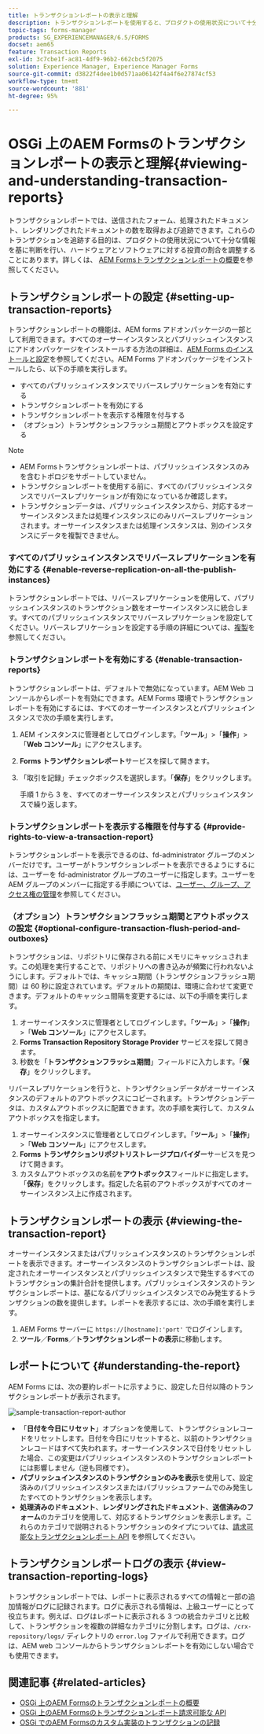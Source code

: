 ```yaml
---
title: トランザクションレポートの表示と理解
description: トランザクションレポートを使用すると、プロダクトの使用状況について十分な情報を基に決定を下し、ハードウェアとソフトウェアに対する投資の割合を調整できます。
topic-tags: forms-manager
products: SG_EXPERIENCEMANAGER/6.5/FORMS
docset: aem65
feature: Transaction Reports
exl-id: 3c7cbe1f-ac81-4df9-96b2-662cbc5f2075
solution: Experience Manager, Experience Manager Forms
source-git-commit: d3822f4dee1b0d571aa06142f4a4f6e27874cf53
workflow-type: tm+mt
source-wordcount: '881'
ht-degree: 95%

---
```


# OSGi 上のAEM Formsのトランザクションレポートの表示と理解{#viewing-and-understanding-transaction-reports}

トランザクションレポートでは、送信されたフォーム、処理されたドキュメント、レンダリングされたドキュメントの数を取得および追跡できます。これらのトランザクションを追跡する目的は、プロダクトの使用状況について十分な情報を基に判断を行い、ハードウェアとソフトウェアに対する投資の割合を調整することにあります。詳しくは、 [AEM Formsトランザクションレポートの概要](../../forms/using/transaction-reports-overview.md)を参照してください。

## トランザクションレポートの設定  {#setting-up-transaction-reports}

トランザクションレポートの機能は、AEM forms アドオンパッケージの一部として利用できます。すべてのオーサーインスタンスとパブリッシュインスタンスにアドオンパッケージをインストールする方法の詳細は、[AEM Forms のインストールと設定](/help/forms/using/installing-configuring-aem-forms-osgi.md)を参照してください。AEM Forms アドオンパッケージをインストールしたら、以下の手順を実行します。

* すべてのパブリッシュインスタンスでリバースレプリケーションを有効にする
* トランザクションレポートを有効にする
* トランザクションレポートを表示する権限を付与する
* （オプション）トランザクションフラッシュ期間とアウトボックスを設定する [](/help/forms/using/installing-configuring-aem-forms-osgi.md)

>[!NOTE]
>
>* AEM Formsトランザクションレポートは、パブリッシュインスタンスのみを含むトポロジをサポートしていません。
>* トランザクションレポートを使用する前に、すべてのパブリッシュインスタンスでリバースレプリケーションが有効になっているか確認します。
>* トランザクションデータは、パブリッシュインスタンスから、対応するオーサーインスタンスまたは処理インスタンスにのみリバースレプリケーションされます。オーサーインスタンスまたは処理インスタンスは、別のインスタンスにデータを複製できません。
>

### すべてのパブリッシュインスタンスでリバースレプリケーションを有効にする {#enable-reverse-replication-on-all-the-publish-instances}

トランザクションレポートでは、リバースレプリケーションを使用して、パブリッシュインスタンスのトランザクション数をオーサーインスタンスに統合します。すべてのパブリッシュインスタンスでリバースレプリケーションを設定してください。リバースレプリケーションを設定する手順の詳細については、[複製](/help/sites-deploying/replication.md)を参照してください。

### トランザクションレポートを有効にする {#enable-transaction-reports}

トランザクションレポートは、デフォルトで無効になっています。AEM Web コンソールからレポートを有効にできます。AEM Forms 環境でトランザクションレポートを有効にするには、すべてのオーサーインスタンスとパブリッシュインスタンスで次の手順を実行します。

1. AEM インスタンスに管理者としてログインします。「**ツール**」>「**操作**」>「**Web コンソール**」にアクセスします。
1. **Forms トランザクションレポート**&#x200B;サービスを探して開きます。
1. 「取引を記録」チェックボックスを選択します。「**保存**」をクリックします。

   手順 1 から 3 を、すべてのオーサーインスタンスとパブリッシュインスタンスで繰り返します。

### トランザクションレポートを表示する権限を付与する {#provide-rights-to-view-a-transaction-report}

トランザクションレポートを表示できるのは、fd-administrator グループのメンバーだけです。ユーザーがトランザクションレポートを表示できるようにするには、ユーザーを fd-administrator グループのユーザーに指定します。ユーザーを AEM グループのメンバーに指定する手順については、[ユーザー、グループ、アクセス権の管理](/help/sites-administering/user-group-ac-admin.md)を参照してください。

### （オプション）トランザクションフラッシュ期間とアウトボックスの設定 {#optional-configure-transaction-flush-period-and-outboxes}

トランザクションは、リポジトリに保存される前にメモリにキャッシュされます。この処理を実行することで、リポジトリへの書き込みが頻繁に行われないようにします。デフォルトでは、キャッシュ期間（トランザクションフラッシュ期間）は 60 秒に設定されています。デフォルトの期間は、環境に合わせて変更できます。デフォルトのキャッシュ間隔を変更するには、以下の手順を実行します。

1. オーサーインスタンスに管理者としてログインします。「**ツール**」>「**操作**」>「**Web コンソール**」にアクセスします。
1. **Forms Transaction Repository Storage Provider** サービスを探して開きます。
1. 秒数を「**トランザクションフラッシュ期間**」フィールドに入力します。「**保存**」をクリックします。

リバースレプリケーションを行うと、トランザクションデータがオーサーインスタンスのデフォルトのアウトボックスにコピーされます。トランザクションデータは、カスタムアウトボックスに配置できます。次の手順を実行して、カスタムアウトボックスを指定します。

1. オーサーインスタンスに管理者としてログインします。「**ツール**」>「**操作**」>「**Web コンソール**」にアクセスします。
1. **Forms トランザクションリポジトリストレージプロバイダー**&#x200B;サービスを見つけて開きます。
1. カスタムアウトボックスの名前を&#x200B;**アウトボックス**&#x200B;フィールドに指定します。「**保存**」をクリックします。指定した名前のアウトボックスがすべてのオーサーインスタンス上に作成されます。

## トランザクションレポートの表示 {#viewing-the-transaction-report}

オーサーインスタンスまたはパブリッシュインスタンスのトランザクションレポートを表示できます。オーサーインスタンスのトランザクションレポートは、設定されたオーサーインスタンスとパブリッシュインスタンスで発生するすべてのトランザクションの集計合計を提供します。パブリッシュインスタンスのトランザクションレポートは、基になるパブリッシュインスタンスでのみ発生するトランザクションの数を提供します。レポートを表示するには、次の手順を実行します。

1. AEM Forms サーバーに `https://[hostname]:'port'` でログインします。
1. **ツール**／**Forms**／**トランザクションレポートの表示**&#x200B;に移動します。 

## レポートについて {#understanding-the-report}

AEM Forms には、次の要約レポートに示すように、設定した日付以降のトランザクションレポートが表示されます。

![sample-transaction-report-author](assets/sample-transaction-report-author.png)

* 「**日付を今日にリセット**」オプションを使用して、トランザクションレコードをリセットします。日付を今日にリセットすると、以前のトランザクションレコードはすべて失われます。オーサーインスタンスで日付をリセットした場合、この変更はパブリッシュインスタンスのトランザクションレポートには影響しません（逆も同様です）。
* **パブリッシュインスタンスのトランザクションのみを表示**&#x200B;を使用して、設定済みのパブリッシュインスタンスまたはパブリッシュファームでのみ発生したすべてのトランザクションを表示します。
* **処理済みのドキュメント**、**レンダリングされたドキュメント**、**送信済みのフォーム**&#x200B;のカテゴリを使用して、対応するトランザクションを表示します。これらのカテゴリで説明されるトランザクションのタイプについては、[請求可能なトランザクションレポート API](../../forms/using/transaction-reports-billable-apis.md) を参照してください。

## トランザクションレポートログの表示 {#view-transaction-reporting-logs}

トランザクションレポートでは、レポートに表示されるすべての情報と一部の追加情報がログに記録されます。ログに表示される情報は、上級ユーザーにとって役立ちます。例えば、ログはレポートに表示される 3 つの統合カテゴリと比較して、トランザクションを複数の詳細なカテゴリに分割します。ログは、`/crx-repository/logs/` ディレクトリの `error.log` ファイルで利用できます。ログは、AEM web コンソールからトランザクションレポートを有効にしない場合でも使用できます。

## 関連記事 {#related-articles}

* [OSGi 上のAEM Formsのトランザクションレポートの概要](../../forms/using/transaction-reports-overview.md)
* [OSGi 上のAEM Formsのトランザクションレポート請求可能な API](../../forms/using/transaction-reports-billable-apis.md)
* [OSGi でのAEM Formsのカスタム実装のトランザクションの記録](/help/forms/using/record-transaction-custom-implementation.md)
